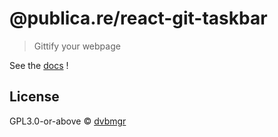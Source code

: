 # @publica.re/react-git-taskbar

> Gittify your webpage

See the [docs](https://@publica.re/react-git-taskbar.publica.re) !

## License

GPL3.0-or-above © [dvbmgr](https://github.com/dvbmgr)
